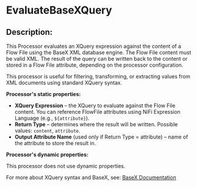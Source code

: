 <!--
  Licensed to the Apache Software Foundation (ASF) under one or more
  contributor license agreements.  See the NOTICE file distributed with
  this work for additional information regarding copyright ownership.
  The ASF licenses this file to You under the Apache License, Version 2.0
  (the "License"); you may not use this file except in compliance with
  the License.  You may obtain a copy of the License at
      http://www.apache.org/licenses/LICENSE-2.0
  Unless required by applicable law or agreed to in writing, software
  distributed under the License is distributed on an "AS IS" BASIS,
  WITHOUT WARRANTIES OR CONDITIONS OF ANY KIND, either express or implied.
  See the License for the specific language governing permissions and
  limitations under the License.
-->

# EvaluateBaseXQuery

## Description:

This Processor evaluates an XQuery expression against the content of a Flow File using the BaseX XML database engine.
The Flow File content must be valid XML. The result of the query can be written back to the content or stored in a
Flow File attribute, depending on the processor configuration.

This processor is useful for filtering, transforming, or extracting values from XML documents using standard XQuery syntax.

**Processor's static properties:**

* **XQuery Expression** – the XQuery to evaluate against the Flow File content. You can reference FlowFile attributes using NiFi Expression Language (e.g., `${attribute}`).
* **Return Type** – determines where the result will be written. Possible values: `content`, `attribute`.
* **Output Attribute Name** (used only if Return Type = attribute) – name of the attribute to store the result in.

**Processor's dynamic properties:**

This processor does not use dynamic properties.

For more about XQuery syntax and BaseX, see:
[BaseX Documentation](https://docs.basex.org/wiki/XQuery)